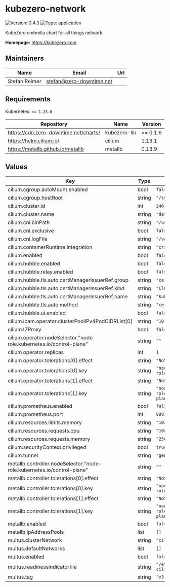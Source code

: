 # kubezero-network

![Version: 0.4.3](https://img.shields.io/badge/Version-0.4.3-informational?style=flat-square) ![Type: application](https://img.shields.io/badge/Type-application-informational?style=flat-square)

KubeZero umbrella chart for all things network

**Homepage:** <https://kubezero.com>

## Maintainers

| Name | Email | Url |
| ---- | ------ | --- |
| Stefan Reimer | <stefan@zero-downtime.net> |  |

## Requirements

Kubernetes: `>= 1.25.0`

| Repository | Name | Version |
|------------|------|---------|
| https://cdn.zero-downtime.net/charts/ | kubezero-lib | >= 0.1.6 |
| https://helm.cilium.io/ | cilium | 1.13.1 |
| https://metallb.github.io/metallb | metallb | 0.13.9 |

## Values

| Key | Type | Default | Description |
|-----|------|---------|-------------|
| cilium.cgroup.autoMount.enabled | bool | `false` |  |
| cilium.cgroup.hostRoot | string | `"/sys/fs/cgroup"` |  |
| cilium.cluster.id | int | `240` |  |
| cilium.cluster.name | string | `"default"` |  |
| cilium.cni.binPath | string | `"/usr/libexec/cni"` |  |
| cilium.cni.exclusive | bool | `false` |  |
| cilium.cni.logFile | string | `"/var/log/cilium-cni.log"` |  |
| cilium.containerRuntime.integration | string | `"crio"` |  |
| cilium.enabled | bool | `false` |  |
| cilium.hubble.enabled | bool | `false` |  |
| cilium.hubble.relay.enabled | bool | `false` |  |
| cilium.hubble.tls.auto.certManagerIssuerRef.group | string | `"cert-manager.io"` |  |
| cilium.hubble.tls.auto.certManagerIssuerRef.kind | string | `"ClusterIssuer"` |  |
| cilium.hubble.tls.auto.certManagerIssuerRef.name | string | `"kubezero-local-ca-issuer"` |  |
| cilium.hubble.tls.auto.method | string | `"cert-manager"` |  |
| cilium.hubble.ui.enabled | bool | `false` |  |
| cilium.ipam.operator.clusterPoolIPv4PodCIDRList[0] | string | `"10.240.0.0/16"` |  |
| cilium.l7Proxy | bool | `false` |  |
| cilium.operator.nodeSelector."node-role.kubernetes.io/control-plane" | string | `""` |  |
| cilium.operator.replicas | int | `1` |  |
| cilium.operator.tolerations[0].effect | string | `"NoSchedule"` |  |
| cilium.operator.tolerations[0].key | string | `"node-role.kubernetes.io/master"` |  |
| cilium.operator.tolerations[1].effect | string | `"NoSchedule"` |  |
| cilium.operator.tolerations[1].key | string | `"node-role.kubernetes.io/control-plane"` |  |
| cilium.prometheus.enabled | bool | `false` |  |
| cilium.prometheus.port | int | `9091` |  |
| cilium.resources.limits.memory | string | `"1024Mi"` |  |
| cilium.resources.requests.cpu | string | `"10m"` |  |
| cilium.resources.requests.memory | string | `"256Mi"` |  |
| cilium.securityContext.privileged | bool | `true` |  |
| cilium.tunnel | string | `"geneve"` |  |
| metallb.controller.nodeSelector."node-role.kubernetes.io/control-plane" | string | `""` |  |
| metallb.controller.tolerations[0].effect | string | `"NoSchedule"` |  |
| metallb.controller.tolerations[0].key | string | `"node-role.kubernetes.io/master"` |  |
| metallb.controller.tolerations[1].effect | string | `"NoSchedule"` |  |
| metallb.controller.tolerations[1].key | string | `"node-role.kubernetes.io/control-plane"` |  |
| metallb.enabled | bool | `false` |  |
| metallb.ipAddressPools | list | `[]` |  |
| multus.clusterNetwork | string | `"cilium"` |  |
| multus.defaultNetworks | list | `[]` |  |
| multus.enabled | bool | `false` |  |
| multus.readinessindicatorfile | string | `"/etc/cni/net.d/05-cilium.conf"` |  |
| multus.tag | string | `"v3.9.3"` |  |

